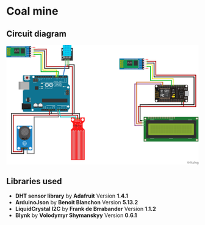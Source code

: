# Coal mine
## Circuit diagram
  ![Circuit diagram](https://github.com/gharishkumar/coal_mine/raw/main/coal_mine_layout_bb.png)
## Libraries used
 - **DHT sensor library** by **Adafruit** Version **1.4.1**
 - **ArduinoJson** by **Benoit Blanchon** Version **5.13.2**
 - **LiquidCrystal I2C** by **Frank de Brrabander** Version **1.1.2**
 - **Blynk** by **Volodymyr Shymanskyy** Version **0.6.1**
